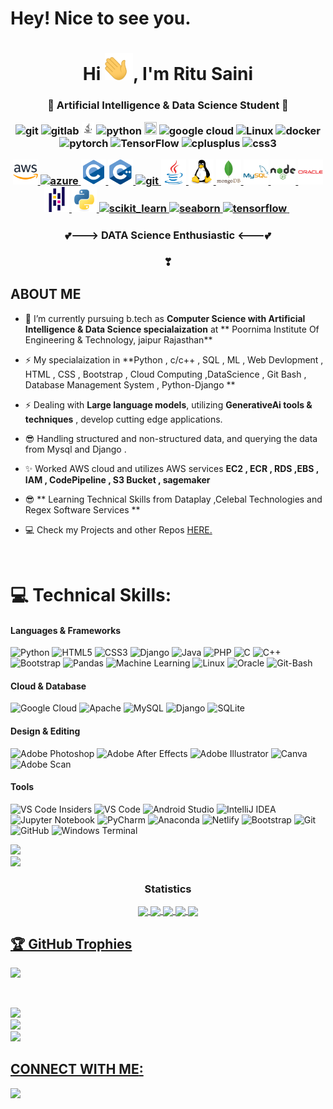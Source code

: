 
# Hey! Nice to see you.

<h1 align="center">Hi <img width="45" src="waving_hand.gif">, I'm Ritu Saini </h1>
<p align="center">
</p>
<h3 align="center">🚩 Artificial Intelligence & Data Science Student 🚩
<p align="center">
 <img src="https://img.icons8.com/color/48/000000/git.png" alt="git" width="20" height="20"/> 
 <img src="https://img.icons8.com/color/48/000000/gitlab.png" alt="gitlab" width="20" height="20"/>
 <img src="https://raw.githubusercontent.com/vorillaz/devicons/master/!SVG/java.svg" alt="JAVA" width="20" height="20"/> 
 <img src="https://img.icons8.com/color/48/000000/python.png" alt="python" width="20" height="20"/>
 <img src="https://www.vectorlogo.zone/logos/amazon_aws/amazon_aws-ar21.svg" width="20" height="20" /> 
 <img src="https://img.icons8.com/color/48/000000/google-cloud-platform.png" alt="google cloud"  width="20" height="20" /> 
 <img src="https://img.icons8.com/color/48/000000/linux.png" alt="Linux"  width="20" height="20" />
 <img src="https://img.icons8.com/color/48/000000/docker.png" alt="docker"  width="20" height="20" /> 
 <img src="https://www.vectorlogo.zone/logos/pytorch/pytorch-icon.svg" alt="pytorch"  width="20" height="20" /> 
 <img src="https://www.vectorlogo.zone/logos/tensorflow/tensorflow-icon.svg" alt="TensorFlow"  width="20" height="20" /> 
 <img src="https://img.icons8.com/color/48/000000/c-plus-plus-logo.png" alt="cplusplus"  width="20" height="20" />
 <img src="https://img.icons8.com/dusk/48/000000/css3.png" alt="css3"  width="20" height="20" />
 

<p align="center"> <a href="https://aws.amazon.com" target="_blank" rel="noreferrer"> <img src="https://raw.githubusercontent.com/devicons/devicon/master/icons/amazonwebservices/amazonwebservices-original-wordmark.svg" alt="aws" width="40" height="40"/> </a> <a href="https://azure.microsoft.com/en-in/" target="_blank" rel="noreferrer"> <img src="https://www.vectorlogo.zone/logos/microsoft_azure/microsoft_azure-icon.svg" alt="azure" width="40" height="40"/> </a> <a href="https://www.cprogramming.com/" target="_blank" rel="noreferrer"> <img src="https://raw.githubusercontent.com/devicons/devicon/master/icons/c/c-original.svg" alt="c" width="40" height="40"/> </a> <a href="https://www.w3schools.com/cpp/" target="_blank" rel="noreferrer"> <img src="https://raw.githubusercontent.com/devicons/devicon/master/icons/cplusplus/cplusplus-original.svg" alt="cplusplus" width="40" height="40"/> </a> <a href="https://git-scm.com/" target="_blank" rel="noreferrer"> <img src="https://www.vectorlogo.zone/logos/git-scm/git-scm-icon.svg" alt="git" width="40" height="40"/> </a> <a href="https://www.java.com" target="_blank" rel="noreferrer"> <img src="https://raw.githubusercontent.com/devicons/devicon/master/icons/java/java-original.svg" alt="java" width="40" height="40"/> </a> <a href="https://www.linux.org/" target="_blank" rel="noreferrer"> <img src="https://raw.githubusercontent.com/devicons/devicon/master/icons/linux/linux-original.svg" alt="linux" width="40" height="40"/> </a> <a href="https://www.mongodb.com/" target="_blank" rel="noreferrer"> <img src="https://raw.githubusercontent.com/devicons/devicon/master/icons/mongodb/mongodb-original-wordmark.svg" alt="mongodb" width="40" height="40"/> </a> <a href="https://www.mysql.com/" target="_blank" rel="noreferrer"> <img src="https://raw.githubusercontent.com/devicons/devicon/master/icons/mysql/mysql-original-wordmark.svg" alt="mysql" width="40" height="40"/> </a> <a href="https://nodejs.org" target="_blank" rel="noreferrer"> <img src="https://raw.githubusercontent.com/devicons/devicon/master/icons/nodejs/nodejs-original-wordmark.svg" alt="nodejs" width="40" height="40"/> </a> <a href="https://www.oracle.com/" target="_blank" rel="noreferrer"> <img src="https://raw.githubusercontent.com/devicons/devicon/master/icons/oracle/oracle-original.svg" alt="oracle" width="40" height="40"/> </a> <a href="https://pandas.pydata.org/" target="_blank" rel="noreferrer"> <img src="https://raw.githubusercontent.com/devicons/devicon/2ae2a900d2f041da66e950e4d48052658d850630/icons/pandas/pandas-original.svg" alt="pandas" width="40" height="40"/> </a> <a href="https://www.python.org" target="_blank" rel="noreferrer"> <img src="https://raw.githubusercontent.com/devicons/devicon/master/icons/python/python-original.svg" alt="python" width="40" height="40"/> </a> <a href="https://scikit-learn.org/" target="_blank" rel="noreferrer"> <img src="https://upload.wikimedia.org/wikipedia/commons/0/05/Scikit_learn_logo_small.svg" alt="scikit_learn" width="40" height="40"/> </a> <a href="https://seaborn.pydata.org/" target="_blank" rel="noreferrer"> <img src="https://seaborn.pydata.org/_images/logo-mark-lightbg.svg" alt="seaborn" width="40" height="40"/> </a> <a href="https://www.tensorflow.org" target="_blank" rel="noreferrer"> <img src="https://www.vectorlogo.zone/logos/tensorflow/tensorflow-icon.svg" alt="tensorflow" width="40" height="40"/> </a> </p>

 <h3 align="center">💕--->  DATA Science Enthusiastic  <---💕
  <h3 align="center">❣
</p>


## **ABOUT ME**

-  🔭 I’m currently pursuing b.tech as **Computer Science with Artificial Intelligence & Data Science specialaization** at ** Poornima Institute Of Engineering & Technology, jaipur Rajasthan**
  
- ⚡ My specialaization in **Python , c/c++ , SQL , ML , Web Devlopment , HTML , CSS , Bootstrap , Cloud Computing ,DataScience , Git Bash , Database Management System , Python-Django **
  
- ⚡ Dealing with **Large language models**, utilizing **GenerativeAi tools & techniques** , develop cutting edge applications.

- 😎 Handling structured and non-structured data, and querying the data from Mysql and Django .
    
- ✨ Worked AWS cloud and utilizes AWS services  **EC2 , ECR , RDS ,EBS , IAM , CodePipeline , S3 Bucket , sagemaker**

- 😎 ** Learning Technical Skills from Dataplay ,Celebal Technologies and Regex Software Services **

- 💻 Check my Projects and other Repos [HERE.](https://github.com/ritu-25)


</br>

# 💻 Technical Skills: 
#### Languages & Frameworks
![Python](https://img.shields.io/badge/python-3670A0?style=for-the-badge&logo=python&logoColor=ffdd54)
![HTML5](https://img.shields.io/badge/html5-%23E34F26.svg?style=for-the-badge&logo=html5&logoColor=white)
![CSS3](https://img.shields.io/badge/css3-%231572B6.svg?style=for-the-badge&logo=css3&logoColor=white)
![Django](https://img.shields.io/badge/django-%23323330.svg?style=for-the-badge&logo=javascript&logoColor=%23F7DF1E)
![Java](https://img.shields.io/badge/Java-ED8B00?style=for-the-badge&logo=java&logoColor=white)
![PHP](https://img.shields.io/badge/php-%23777BB4.svg?style=for-the-badge&logo=php&logoColor=white)
![C](https://img.shields.io/badge/c-%2300599C.svg?style=for-the-badge&logo=c&logoColor=white)
![C++](https://img.shields.io/badge/c++-%2300599C.svg?style=for-the-badge&logo=c%2B%2B&logoColor=white)
![Bootstrap](https://img.shields.io/badge/bootstrap-6DA55F?style=for-the-badge&logo=node.js&logoColor=white)
![Pandas](https://img.shields.io/badge/pandas-00979D?style=for-the-badge&logo=Arduino&logoColor=white)
![Machine Learning](https://img.shields.io/badge/machinelearning-E7352C?style=for-the-badge&logo=espressif&logoColor=white)
![Linux](https://img.shields.io/badge/Linux-FCC624?style=for-the-badge&logo=linux&logoColor=black)
![Oracle](https://img.shields.io/badge/Oracle-F80000?style=for-the-badge&logo=oracle&logoColor=white)
![Git-Bash](https://img.shields.io/badge/Git-Bash-%23ED8B00.svg?style=for-the-badge&logo=openjdk&logoColor=white)


#### Cloud & Database
![Google Cloud](https://img.shields.io/badge/GoogleCloud-%234285F4.svg?style=for-the-badge&logo=google-cloud&logoColor=white)
![Apache](https://img.shields.io/badge/apache-%234ea94b.svg?style=for-the-badge&logo=mongodb&logoColor=white)
![MySQL](https://img.shields.io/badge/mysql-%2300f.svg?style=for-the-badge&logo=mysql&logoColor=white)
![Django](https://img.shields.io/badge/django-%2300f.svg?style=for-the-badge&logo=mysql&logoColor=white)
![SQLite](https://img.shields.io/badge/sqlite-%2307405e.svg?style=for-the-badge&logo=sqlite&logoColor=white) 


#### Design & Editing
![Adobe Photoshop](https://img.shields.io/badge/adobe%20photoshop-%2331A8FF.svg?style=for-the-badge&logo=adobe%20photoshop&logoColor=white)
![Adobe After Effects](https://img.shields.io/badge/Adobe%20After%20Effects-9999FF.svg?style=for-the-badge&logo=Adobe%20After%20Effects&logoColor=white)
![Adobe Illustrator](https://img.shields.io/badge/adobe%20illustrator-%23FF9A00.svg?style=for-the-badge&logo=adobe%20illustrator&logoColor=white)
![Canva](https://img.shields.io/badge/Canva-%2300C4CC.svg?style=for-the-badge&logo=Canva&logoColor=white)
![Adobe Scan](https://img.shields.io/badge/figma-%23F24E1E.svg?style=for-the-badge&logo=figma&logoColor=white)

#### Tools
![VS Code Insiders](https://img.shields.io/badge/VS%20Code%20Insiders-35b393.svg?style=for-the-badge&logo=visual-studio-code&logoColor=white)
![VS Code](https://img.shields.io/badge/VS%20Code%20Insiders-35b393.svg?style=for-the-badge&logo=visual-studio-code&logoColor=white)
![Android Studio](https://img.shields.io/badge/Android%20Studio-3DDC84.svg?style=for-the-badge&logo=android-studio&logoColor=white)
![IntelliJ IDEA](https://img.shields.io/badge/IntelliJIDEA-000000.svg?style=for-the-badge&logo=intellij-idea&logoColor=white)
![Jupyter Notebook](https://img.shields.io/badge/jupyter-%23FA0F00.svg?style=for-the-badge&logo=jupyter&logoColor=white)
![PyCharm](https://img.shields.io/badge/pycharm-143?style=for-the-badge&logo=pycharm&logoColor=black&color=black&labelColor=green)
![Anaconda](https://img.shields.io/badge/NPM-%23000000.svg?style=for-the-badge&logo=anaconda&logoColor=white)
![Netlify](https://img.shields.io/badge/netlify-%23000000.svg?style=for-the-badge&logo=netlify&logoColor=#00C7B7)
![Bootstrap](https://img.shields.io/badge/bootstrap-%23563D7C.svg?style=for-the-badge&logo=bootstrap&logoColor=white)
![Git](https://img.shields.io/badge/git-%23F05033.svg?style=for-the-badge&logo=git&logoColor=white)
![GitHub](https://img.shields.io/badge/github-%23121011.svg?style=for-the-badge&logo=github&logoColor=white)
![Windows Terminal](https://img.shields.io/badge/windows%20terminal-4D4D4D?style=for-the-badge&logo=windows%20terminal&logoColor=white)







<div> <a href="https://github.com/ritu-25" target="_blank"><img src="https://img.shields.io/badge/GitHub-100000?style=for-the-badge&logo=github&logoColor=white" target="_blank"></a>
</div><img src="https://user-images.githubusercontent.com/73097560/115834477-dbab4500-a447-11eb-908a-139a6edaec5c.gif"><h3 align="center">Statistics</h3>
<div align="center">
<a href="https://github.com/ritu-25">
<img align="center" src="http://github-profile-summary-cards.vercel.app/api/cards/stats?username=ritu-25&theme=2077" height="180em" />
<img align="center" src="http://github-profile-summary-cards.vercel.app/api/cards/most-commit-language?username=ritu-25&theme=2077" height="180em" />
<img align="center" src="http://github-profile-summary-cards.vercel.app/api/cards/repos-per-language?username=ritu-25&theme=2077" height="180em" />
<img align="center" src="http://github-profile-summary-cards.vercel.app/api/cards/productive-time?username=ritu-25&theme=midnight_purple" height="180em" />
<img align="center" src="http://github-profile-summary-cards.vercel.app/api/cards/profile-details?username=ritu-25&theme=2077" height="180em" />
</div> 



## 🏆 GitHub Trophies
![](https://github-profile-trophy.vercel.app/?username=ritu-25&theme=radical&no-frame=false&no-bg=true&margin-w=4)




<br/>


![](https://github-readme-stats.vercel.app/api?username=ritu-25&theme=dark&hide_border=false&include_all_commits=true&count_private=true)<br/>
![](https://github-readme-streak-stats.herokuapp.com/?user=ritu-25&theme=dark&hide_border=false)<br/>
![](https://github-readme-stats.vercel.app/api/top-langs/?username=ritu-25&theme=dark&hide_border=false&include_all_commits=true&count_private=true&layout=compact)

## **CONNECT WITH ME**:
<p align="left">
<a href = "https://www.linkedin.com/in/ritu-saini-790708226/"><img src="https://img.shields.io/badge/LinkedIn-0077B5?style=for-the-badge&logo=linkedin&logoColor=white"/>


